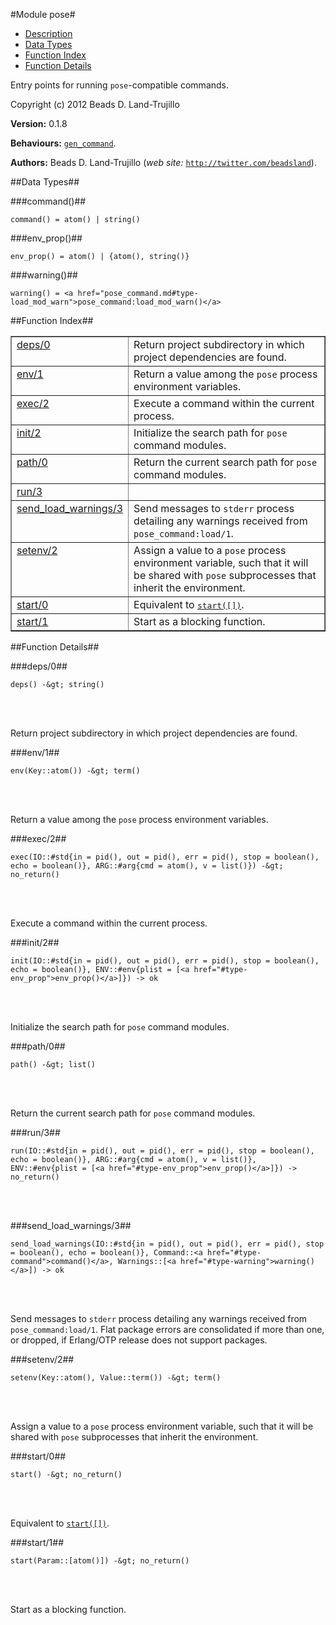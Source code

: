 

#Module pose#
* [Description](#description)
* [Data Types](#types)
* [Function Index](#index)
* [Function Details](#functions)


Entry points for running `pose`-compatible commands.

Copyright (c) 2012 Beads D. Land-Trujillo

__Version:__ 0.1.8

__Behaviours:__ [`gen_command`](gen_command.md).

__Authors:__ Beads D. Land-Trujillo (_web site:_ [`http://twitter.com/beadsland`](http://twitter.com/beadsland)).
<a name="types"></a>

##Data Types##




###<a name="type-command">command()</a>##



	command() = atom() | string()



###<a name="type-env_prop">env_prop()</a>##



	env_prop() = atom() | {atom(), string()}



###<a name="type-warning">warning()</a>##



	warning() = <a href="pose_command.md#type-load_mod_warn">pose_command:load_mod_warn()</a>
<a name="index"></a>

##Function Index##


<table width="100%" border="1" cellspacing="0" cellpadding="2" summary="function index"><tr><td valign="top"><a href="#deps-0">deps/0</a></td><td>Return project subdirectory in which project dependencies are found.</td></tr><tr><td valign="top"><a href="#env-1">env/1</a></td><td>Return a value among the <code>pose</code> process environment variables.</td></tr><tr><td valign="top"><a href="#exec-2">exec/2</a></td><td>Execute a command within the current process.</td></tr><tr><td valign="top"><a href="#init-2">init/2</a></td><td>Initialize the search path for <code>pose</code> command modules.</td></tr><tr><td valign="top"><a href="#path-0">path/0</a></td><td>Return the current search path for <code>pose</code> command modules.</td></tr><tr><td valign="top"><a href="#run-3">run/3</a></td><td></td></tr><tr><td valign="top"><a href="#send_load_warnings-3">send_load_warnings/3</a></td><td>Send messages to <code>stderr</code> process detailing any warnings received from
<code>pose_command:load/1</code>.</td></tr><tr><td valign="top"><a href="#setenv-2">setenv/2</a></td><td>Assign a value to a <code>pose</code> process environment variable, such that
it will be shared with <code>pose</code> subprocesses that inherit the environment.</td></tr><tr><td valign="top"><a href="#start-0">start/0</a></td><td>Equivalent to <a href="#start-1"><tt>start([])</tt></a>.</td></tr><tr><td valign="top"><a href="#start-1">start/1</a></td><td>Start as a blocking function.</td></tr></table>


<a name="functions"></a>

##Function Details##

<a name="deps-0"></a>

###deps/0##


	deps() -&gt; string()
<br></br>


Return project subdirectory in which project dependencies are found.<a name="env-1"></a>

###env/1##


	env(Key::atom()) -&gt; term()
<br></br>


Return a value among the `pose` process environment variables.<a name="exec-2"></a>

###exec/2##


	exec(IO::#std{in = pid(), out = pid(), err = pid(), stop = boolean(), echo = boolean()}, ARG::#arg{cmd = atom(), v = list()}) -&gt; no_return()
<br></br>


Execute a command within the current process.<a name="init-2"></a>

###init/2##


	init(IO::#std{in = pid(), out = pid(), err = pid(), stop = boolean(), echo = boolean()}, ENV::#env{plist = [<a href="#type-env_prop">env_prop()</a>]}) -> ok
<br></br>


Initialize the search path for `pose` command modules.<a name="path-0"></a>

###path/0##


	path() -&gt; list()
<br></br>


Return the current search path for `pose` command modules.<a name="run-3"></a>

###run/3##


	run(IO::#std{in = pid(), out = pid(), err = pid(), stop = boolean(), echo = boolean()}, ARG::#arg{cmd = atom(), v = list()}, ENV::#env{plist = [<a href="#type-env_prop">env_prop()</a>]}) -> no_return()
<br></br>


<a name="send_load_warnings-3"></a>

###send_load_warnings/3##


	send_load_warnings(IO::#std{in = pid(), out = pid(), err = pid(), stop = boolean(), echo = boolean()}, Command::<a href="#type-command">command()</a>, Warnings::[<a href="#type-warning">warning()</a>]) -> ok
<br></br>


Send messages to `stderr` process detailing any warnings received from
`pose_command:load/1`.  Flat package errors are consolidated if more than
one, or dropped, if Erlang/OTP release does not support packages.<a name="setenv-2"></a>

###setenv/2##


	setenv(Key::atom(), Value::term()) -&gt; term()
<br></br>


Assign a value to a `pose` process environment variable, such that
it will be shared with `pose` subprocesses that inherit the environment.<a name="start-0"></a>

###start/0##


	start() -&gt; no_return()
<br></br>


Equivalent to [`start([])`](#start-1).<a name="start-1"></a>

###start/1##


	start(Param::[atom()]) -&gt; no_return()
<br></br>


Start as a blocking function.